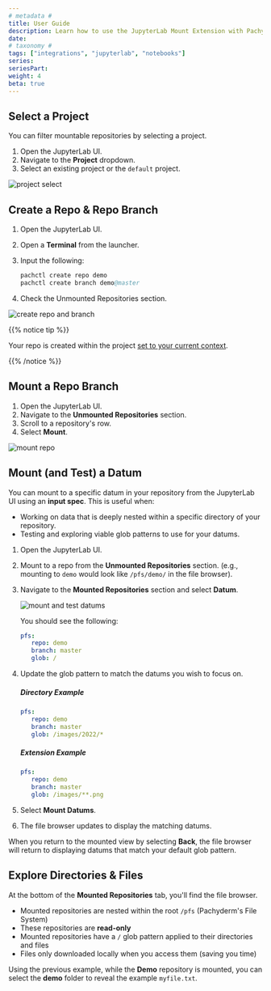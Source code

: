 ```yaml
---
# metadata # 
title: User Guide
description: Learn how to use the JupyterLab Mount Extension with Pachyderm.
date: 
# taxonomy #
tags: ["integrations", "jupyterlab", "notebooks"]
series:
seriesPart:
weight: 4
beta: true 
---
```


## Select a Project 

You can filter mountable repositories by selecting a project.

1. Open the JupyterLab UI. 
2. Navigate to the **Project** dropdown.
3. Select an existing project or the `default` project.

![project select](/images/jupyterlab-extension/mount-project-select.gif)

## Create a Repo & Repo Branch 

1. Open the JupyterLab UI.
2. Open a **Terminal** from the launcher.
3. Input the following:
   
   ```s
   pachctl create repo demo
   pachctl create branch demo@master
   ```
4. Check the Unmounted Repositories section.

![create repo and branch](/images/jupyterlab-extension/mount-create-repo-branch.gif)

{{% notice tip %}}

Your repo is created within the project [set to your current context](../../project-operations/set-project).

{{% /notice %}}



## Mount a Repo Branch

1. Open the JupyterLab UI.
2. Navigate to the **Unmounted Repositories** section.
3. Scroll to a repository's row.
4. Select **Mount**.

![mount repo](/images/jupyterlab-extension/mount-mount-repo.gif)

<!-- 2. Open a **Terminal** from the launcher.
1. Navigate to the **Mounted Repositories** tab.
2. Input the following to see a demo repo appear:
 ```s
 pachctl create repo demo
 pachctl create branch demo@master
 ```
1. Scroll to the **Unmounted Repositories** section.
2. Select **Mount** next to the **Demo** repository. 
3. Input the following to create a simple text file:
 ```s
 echo "Version 1 of file" | pachctl put file demo@master:/myfile.txt
 ```
1. Unmount and re-mount your repo to attach to the latest commit containing the new file.
   ![re-mount repo](/images/jupyterlab-extension/mount-repo.gif)
2.  Read the file using the following:
 ```s
 cat /pfs/demo/myfile.txt
 ``` -->

## Mount (and Test) a Datum

You can mount to a specific datum in your repository from the JupyterLab UI using an **input spec**. This is useful when:

-  Working on data that is deeply nested within a specific directory of your repository.
-  Testing and exploring viable glob patterns to use for your datums.

1. Open the JupyterLab UI.
2. Mount to a repo from the **Unmounted Repositories** section. (e.g., mounting to `demo` would look like  `/pfs/demo/` in the file browser).
3. Navigate to the **Mounted Repositories** section and select **Datum**. 

   ![mount and test datums](/images/jupyterlab-extension/mount-test-datum.gif)

   You should see the following:
      ```yaml
      pfs:
         repo: demo
         branch: master
         glob: / 
      ```
4. Update the glob pattern to match the datums you wish to focus on.
      ##### Directory Example 

   ```yaml
   pfs:
      repo: demo
      branch: master
      glob: /images/2022/*
   ```

   ##### Extension Example 

   ```yaml
   pfs:
      repo: demo
      branch: master
      glob: /images/**.png
   ```
5. Select **Mount Datums**.
6. The file browser updates to display the matching datums. 

When you return to the mounted view by selecting **Back**, the file browser will return to displaying datums that match your default glob pattern.


## Explore Directories & Files

At the bottom of the **Mounted Repositories** tab, you'll find the file browser. 

- Mounted repositories are nested within the root `/pfs` (Pachyderm's File System)
- These repositories are **read-only**
- Mounted repositories have a `/` glob pattern applied to their directories and files
- Files only downloaded locally when you access them (saving you time)

Using the previous example, while the **Demo** repository is mounted, you can select the **demo** folder to reveal the example `myfile.txt`. 